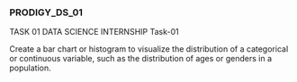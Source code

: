 ### PRODIGY_DS_01
TASK 01 DATA SCIENCE INTERNSHIP
Task-01

Create a bar chart or histogram 
to visualize the distribution of a categorical or continuous variable, 
such as the distribution of ages or genders in a population.
